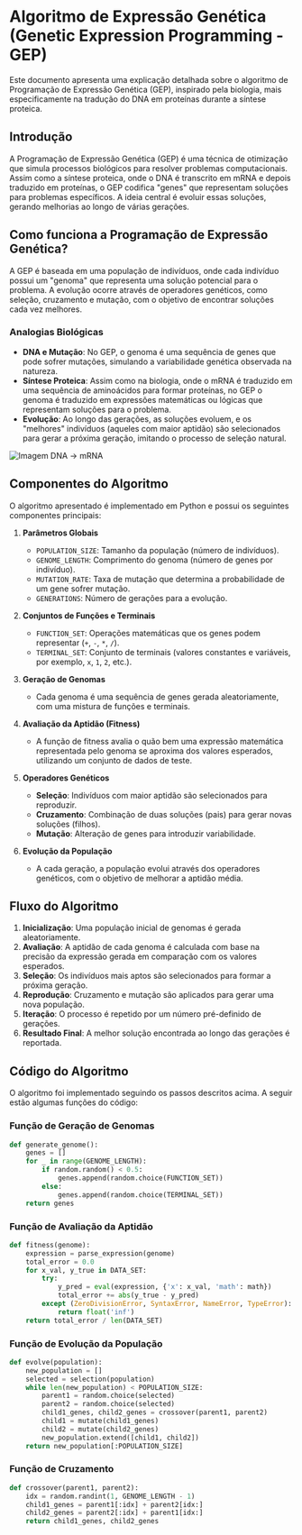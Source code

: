 # Algoritmo de Expressão Genética (Genetic Expression Programming - GEP)

Este documento apresenta uma explicação detalhada sobre o algoritmo de Programação de Expressão Genética (GEP), inspirado pela biologia, mais especificamente na tradução do DNA em proteínas durante a síntese proteica.

## Introdução

A Programação de Expressão Genética (GEP) é uma técnica de otimização que simula processos biológicos para resolver problemas computacionais. Assim como a síntese proteica, onde o DNA é transcrito em mRNA e depois traduzido em proteínas, o GEP codifica "genes" que representam soluções para problemas específicos. A ideia central é evoluir essas soluções, gerando melhorias ao longo de várias gerações.

## Como funciona a Programação de Expressão Genética?

A GEP é baseada em uma população de indivíduos, onde cada indivíduo possui um "genoma" que representa uma solução potencial para o problema. A evolução ocorre através de operadores genéticos, como seleção, cruzamento e mutação, com o objetivo de encontrar soluções cada vez melhores.

### Analogias Biológicas

- **DNA e Mutação**: No GEP, o genoma é uma sequência de genes que pode sofrer mutações, simulando a variabilidade genética observada na natureza.
- **Síntese Proteica**: Assim como na biologia, onde o mRNA é traduzido em uma sequência de aminoácidos para formar proteínas, no GEP o genoma é traduzido em expressões matemáticas ou lógicas que representam soluções para o problema.
- **Evolução**: Ao longo das gerações, as soluções evoluem, e os "melhores" indivíduos (aqueles com maior aptidão) são selecionados para gerar a próxima geração, imitando o processo de seleção natural.

![Imagem DNA -> mRNA]()

## Componentes do Algoritmo

O algoritmo apresentado é implementado em Python e possui os seguintes componentes principais:

1. **Parâmetros Globais**
   - `POPULATION_SIZE`: Tamanho da população (número de indivíduos).
   - `GENOME_LENGTH`: Comprimento do genoma (número de genes por indivíduo).
   - `MUTATION_RATE`: Taxa de mutação que determina a probabilidade de um gene sofrer mutação.
   - `GENERATIONS`: Número de gerações para a evolução.

2. **Conjuntos de Funções e Terminais**
   - `FUNCTION_SET`: Operações matemáticas que os genes podem representar (`+`, `-`, `*`, `/`).
   - `TERMINAL_SET`: Conjunto de terminais (valores constantes e variáveis, por exemplo, `x`, `1`, `2`, etc.).

3. **Geração de Genomas**
   - Cada genoma é uma sequência de genes gerada aleatoriamente, com uma mistura de funções e terminais.

4. **Avaliação da Aptidão (Fitness)**
   - A função de fitness avalia o quão bem uma expressão matemática representada pelo genoma se aproxima dos valores esperados, utilizando um conjunto de dados de teste.

5. **Operadores Genéticos**
   - **Seleção**: Indivíduos com maior aptidão são selecionados para reproduzir.
   - **Cruzamento**: Combinação de duas soluções (pais) para gerar novas soluções (filhos).
   - **Mutação**: Alteração de genes para introduzir variabilidade.

6. **Evolução da População**
   - A cada geração, a população evolui através dos operadores genéticos, com o objetivo de melhorar a aptidão média.

## Fluxo do Algoritmo

1. **Inicialização**: Uma população inicial de genomas é gerada aleatoriamente.
2. **Avaliação**: A aptidão de cada genoma é calculada com base na precisão da expressão gerada em comparação com os valores esperados.
3. **Seleção**: Os indivíduos mais aptos são selecionados para formar a próxima geração.
4. **Reprodução**: Cruzamento e mutação são aplicados para gerar uma nova população.
5. **Iteração**: O processo é repetido por um número pré-definido de gerações.
6. **Resultado Final**: A melhor solução encontrada ao longo das gerações é reportada.

## Código do Algoritmo

O algoritmo foi implementado seguindo os passos descritos acima. A seguir estão algumas funções do código:

### Função de Geração de Genomas

```python
def generate_genome():
    genes = []
    for _ in range(GENOME_LENGTH):
        if random.random() < 0.5:
            genes.append(random.choice(FUNCTION_SET))
        else:
            genes.append(random.choice(TERMINAL_SET))
    return genes
```

### Função de Avaliação da Aptidão

```python
def fitness(genome):
    expression = parse_expression(genome)
    total_error = 0.0
    for x_val, y_true in DATA_SET:
        try:
            y_pred = eval(expression, {'x': x_val, 'math': math})
            total_error += abs(y_true - y_pred)
        except (ZeroDivisionError, SyntaxError, NameError, TypeError):
            return float('inf')
    return total_error / len(DATA_SET)
```

### Função de Evolução da População

```python
def evolve(population):
    new_population = []
    selected = selection(population)
    while len(new_population) < POPULATION_SIZE:
        parent1 = random.choice(selected)
        parent2 = random.choice(selected)
        child1_genes, child2_genes = crossover(parent1, parent2)
        child1 = mutate(child1_genes)
        child2 = mutate(child2_genes)
        new_population.extend([child1, child2])
    return new_population[:POPULATION_SIZE]
```

### Função de Cruzamento

```python
def crossover(parent1, parent2):
    idx = random.randint(1, GENOME_LENGTH - 1)
    child1_genes = parent1[:idx] + parent2[idx:]
    child2_genes = parent2[:idx] + parent1[idx:]
    return child1_genes, child2_genes
```
